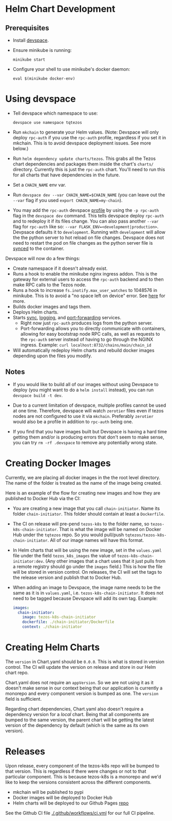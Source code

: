 # Helm Chart Development

## Prerequisites

- Install [devspace](https://devspace.sh/cli/docs/introduction).

- Ensure minikube is running:

  ```shell
  minikube start
  ```

- Configure your shell to use minikube's docker daemon:

  ```shell
  eval $(minikube docker-env)
  ```

# Using devspace

- Tell devspace which namespace to use:

  ```shell
  devspace use namespace tqtezos
  ```

- Run `mkchain` to generate your Helm values. (Note: Devspace will only deploy `rpc-auth` if you use the `rpc-auth` profile, regardless if you set it in mkchain. This is to avoid devspace deployment issues. See more below.)

- Run `helm dependency update charts/tezos`. This grabs all the Tezos chart dependencies and packages them inside the chart's `charts/` directory. Currently this is just the `rpc-auth` chart. You'll need to run this for all charts that have dependencies in the future.

- Set a `CHAIN_NAME` env var.

- Run `devspace dev --var CHAIN_NAME=$CHAIN_NAME` (you can leave out the `--var` flag if you used `export CHAIN_NAME=my-chain`).

- You may add the `rpc-auth` devspace [profile](https://devspace.sh/cli/docs/configuration/profiles/basics) by using the `-p rpc-auth` flag in the `devspace dev` command. This tells devspace deploy `rpc-auth` and to redeploy it if its files change. You can also pass another `--var` flag for `rpc-auth` like so: `--var FLASK_ENV=<development|production>`. Devpsace defaults it to `development`. Running with `development` will allow the the python server to hot reload on file changes. Devspace does not need to restart the pod on file changes as the python server file is [synced](https://devspace.sh/cli/docs/configuration/development/file-synchronization) to the container.

Devspace will now do a few things:

- Create namespace if it doesn't already exist.
- Runs a hook to enable the minikube nginx ingress addon. This is the gateway for external users to access the `rpc-auth` backend and to then make RPC calls to the Tezos node.
- Runs a hook to increase `fs.inotify.max_user_watches` to 1048576 in minikube. This is to avoid a "no space left on device" error. See [here](https://serverfault.com/questions/963529/minikube-k8s-kubectl-failed-to-watch-file-no-space-left-on-device) for more.
- Builds docker images and tags them.
- Deploys Helm charts.
- Starts [sync](https://devspace.sh/cli/docs/configuration/development/file-synchronization), [logging](https://devspace.sh/cli/docs/configuration/development/log-streaming), and [port-forwarding](https://devspace.sh/cli/docs/configuration/development/port-forwarding) services.
  - Right now just `rpc-auth` produces logs from the python server.
  - Port-forwarding allows you to directly communicate with containers, allowing for easy bootstrap node RPC calls, as well as requests to the `rpc-auth` server instead of having to go through the NGINX ingress. Example: `curl localhost:8732/chains/main/chain_id`
- Will automatically redeploy Helm charts and rebuild docker images depending upon the files you modify.

## Notes

- If you would like to build all of our images without using Devspace to deploy (you might want to do a `helm install` instead), you can run `devspace build -t dev`.

- Due to a current limitation of devspace, multiple profiles cannot be used at one time. Therefore, devspace will watch `zerotier` files even if tezos nodes are not configured to use it via `mkchain`. Preferably `zerotier` would also be a profile in addition to `rpc-auth` being one.

- If you find that you have images built but Devspace is having a hard time getting them and/or is producing errors that don't seem to make sense, you can try `rm -rf .devspace` to remove any potentially wrong state.

# Creating Docker Images

Currently, we are placing all docker images in the the root level directory. The name of the folder is treated as the name of the image being created.

Here is an example of the flow for creating new images and how they are published to Docker Hub via the CI:

- You are creating a new image that you call `chain-initiator`. Name its folder `chain-initiator`. This folder should contain at least a `Dockerfile`.

- The CI on release will pre-pend `tezos-k8s` to the folder name, so `tezos-k8s-chain-initiator`. That is what the image will be named on Docker Hub under the `tqtezos` repo. So you would pull/push `tqtezos/tezos-k8s-chain-initiator`. All of our image names will have this format.

- In Helm charts that will be using the new image, set in the `values.yaml` file under the field `tezos_k8s_images` the value of `tezos-k8s-chain-initiator:dev`. (Any other images that a chart uses that it just pulls from a remote registry should go under the `images` field.) This is how the file will be stored in version control. On releases, the CI will set the tags to the release version and publish that to Docker Hub.

- When adding an image to Devspace, the image name needs to be the same as it is in `values.yaml`, i.e. `tezos-k8s-chain-initiator`. It does not need to be tagged because Devspace will add its own tag.
  Example:
  ```yaml
  images:
    chain-initiator:
      image: tezos-k8s-chain-initiator
      dockerfile: ./chain-initiator/Dockerfile
      context: ./chain-initiator
  ```

# Creating Helm Charts
The `version` in Chart.yaml should be `0.0.0`. This is what is stored in version control. The CI will update the version on release and store in our Helm chart repo.

Chart.yaml does not require an `appVersion`. So we are not using it as it doesn't make sense in our context being that our application is currently a monorepo and every component version is bumped as one. The `version` field is sufficient.

Regarding chart dependencies, Chart.yaml also doesn't require a dependency version for a _local_ chart. Being that all components are bumped to the same version, the parent chart will be getting the latest version of the dependency by default (which is the same as its own version).

# Releases

Upon release, every component of the tezos-k8s repo will be bumped to that version. This is regardless if there were changes or not to that particular component. This is because tezos-k8s is a monorepo and we'd like to keep the versions consistent across the different components.

- mkchain will be published to pypi
- Docker images will be deployed to Docker Hub
- Helm charts will be deployed to our Github Pages [repo](https://github.com/tqtezos/tezos-helm-charts)

See the Github CI file [./.github/workflows/ci.yml](.github/workflows/ci.yml) for our full CI pipeline.
